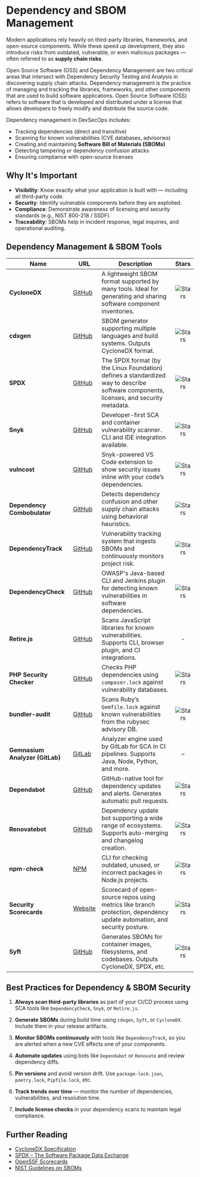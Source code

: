 # Dependency and SBOM Management

Modern applications rely heavily on third-party libraries, frameworks, and open-source components. While these speed up development, they also introduce risks from outdated, vulnerable, or even malicious packages — often referred to as **supply chain risks**.

Open Source Software (OSS) and Dependency Management are two critical areas that intersect with Dependency Security Testing and Analysis in discovering supply chain attacks. Dependency management is the practice of managing and tracking the libraries, frameworks, and other components that are used to build software applications. Open Source Software (OSS) refers to software that is developed and distributed under a license that allows developers to freely modify and distribute the source code.

Dependency management in DevSecOps includes:
- Tracking dependencies (direct and transitive)
- Scanning for known vulnerabilities (CVE databases, advisories)
- Creating and maintaining **Software Bill of Materials (SBOMs)**
- Detecting tampering or dependency confusion attacks
- Ensuring compliance with open-source licenses


## Why It's Important

- **Visibility**: Know exactly what your application is built with — including all third-party code.
- **Security**: Identify vulnerable components before they are exploited.
- **Compliance**: Demonstrate awareness of licensing and security standards (e.g., NIST 800-218 / SSDF).
- **Traceability**: SBOMs help in incident response, legal inquiries, and operational auditing.


## Dependency Management & SBOM Tools

| Name | URL | Description | Stars |
|------|-----|-------------|:-----:|
| **CycloneDX** | [GitHub](https://github.com/orgs/CycloneDX/repositories) | A lightweight SBOM format supported by many tools. Ideal for generating and sharing software component inventories. | ![Stars](https://img.shields.io/github/stars/CycloneDX/cyclonedx-cli?style=for-the-badge) |
| **cdxgen** | [GitHub](https://github.com/AppThreat/cdxgen) | SBOM generator supporting multiple languages and build systems. Outputs CycloneDX format. | ![Stars](https://img.shields.io/github/stars/AppThreat/cdxgen?style=for-the-badge) |
| **SPDX** | [GitHub](https://github.com/spdx/spdx-spec) | The SPDX format (by the Linux Foundation) defines a standardized way to describe software components, licenses, and security metadata. | ![Stars](https://img.shields.io/github/stars/spdx/spdx-spec?style=for-the-badge) |
| **Snyk** | [GitHub](https://github.com/snyk/snyk) | Developer-first SCA and container vulnerability scanner. CLI and IDE integration available. | ![Stars](https://img.shields.io/github/stars/snyk/snyk?style=for-the-badge) |
| **vulncost** | [GitHub](https://github.com/snyk/vulncost) | Snyk-powered VS Code extension to show security issues inline with your code’s dependencies. | ![Stars](https://img.shields.io/github/stars/snyk/vulncost?style=for-the-badge) |
| **Dependency Combobulator** | [GitHub](https://github.com/apiiro/combobulator) | Detects dependency confusion and other supply chain attacks using behavioral heuristics. | ![Stars](https://img.shields.io/github/stars/apiiro/combobulator?style=for-the-badge) |
| **DependencyTrack** | [GitHub](https://github.com/DependencyTrack/dependency-track) | Vulnerability tracking system that ingests SBOMs and continuously monitors project risk. | ![Stars](https://img.shields.io/github/stars/DependencyTrack/dependency-track?style=for-the-badge) |
| **DependencyCheck** | [GitHub](https://github.com/jeremylong/DependencyCheck) | OWASP's Java-based CLI and Jenkins plugin for detecting known vulnerabilities in software dependencies. | ![Stars](https://img.shields.io/github/stars/jeremylong/DependencyCheck?style=for-the-badge) |
| **Retire.js** | [GitHub](https://github.com/retirejs/retire.js) | Scans JavaScript libraries for known vulnerabilities. Supports CLI, browser plugin, and CI integrations. | - |
| **PHP Security Checker** | [GitHub](https://github.com/fabpot/local-php-security-checker) | Checks PHP dependencies using `composer.lock` against vulnerability databases. | ![Stars](https://img.shields.io/github/stars/fabpot/local-php-security-checker?style=for-the-badge) |
| **bundler-audit** | [GitHub](https://github.com/rubysec/bundler-audit) | Scans Ruby’s `Gemfile.lock` against known vulnerabilities from the rubysec advisory DB. | ![Stars](https://img.shields.io/github/stars/rubysec/bundler-audit?style=for-the-badge) |
| **Gemnasium Analyzer (GitLab)** | [GitLab](https://gitlab.com/gitlab-org/security-products/analyzers/gemnasium) | Analyzer engine used by GitLab for SCA in CI pipelines. Supports Java, Node, Python, and more. | – |
| **Dependabot** | [GitHub](https://github.com/dependabot/dependabot-core) | GitHub-native tool for dependency updates and alerts. Generates automatic pull requests. | ![Stars](https://img.shields.io/github/stars/dependabot/dependabot-core?style=for-the-badge) |
| **Renovatebot** | [GitHub](https://github.com/renovatebot/renovate) | Dependency update bot supporting a wide range of ecosystems. Supports auto-merging and changelog creation. | ![Stars](https://img.shields.io/github/stars/renovatebot/renovate?style=for-the-badge) |
| **npm-check** | [NPM](https://www.npmjs.com/package/npm-check) | CLI for checking outdated, unused, or incorrect packages in Node.js projects. | ![Stars](https://img.shields.io/github/stars/dylang/npm-check?style=for-the-badge) |
| **Security Scorecards** | [Website](https://securityscorecards.dev) | Scorecard of open-source repos using metrics like branch protection, dependency update automation, and security posture. | ![Stars](https://img.shields.io/github/stars/ossf/scorecard?style=for-the-badge) |
| **Syft** | [GitHub](https://github.com/anchore/syft) | Generates SBOMs for container images, filesystems, and codebases. Outputs CycloneDX, SPDX, etc. | ![Stars](https://img.shields.io/github/stars/anchore/syft?style=for-the-badge) |


## ️Best Practices for Dependency & SBOM Security

1. **Always scan third-party libraries** as part of your CI/CD process using SCA tools like `DependencyCheck`, `Snyk`, or `Retire.js`.

2. **Generate SBOMs** during build time using `cdxgen`, `Syft`, or `CycloneDX`. Include them in your release artifacts.

3. **Monitor SBOMs continuously** with tools like `DependencyTrack`, so you are alerted when a new CVE affects one of your components.

4. **Automate updates** using bots like `Dependabot` or `Renovate` and review dependency diffs.

5. **Pin versions** and avoid version drift. Use `package-lock.json`, `poetry.lock`, `Pipfile.lock`, etc.

6. **Track trends over time** — monitor the number of dependencies, vulnerabilities, and resolution time.

7. **Include license checks** in your dependency scans to maintain legal compliance.


## Further Reading

- [CycloneDX Specification](https://cyclonedx.org/specification/overview/)
- [SPDX – The Software Package Data Exchange](https://spdx.dev)
- [OpenSSF Scorecards](https://securityscorecards.dev/)
- [NIST Guidelines on SBOMs](https://www.nist.gov/itl/executive-order-14028-improving-nations-cybersecurity/software-security-supply-chains-software-1)
